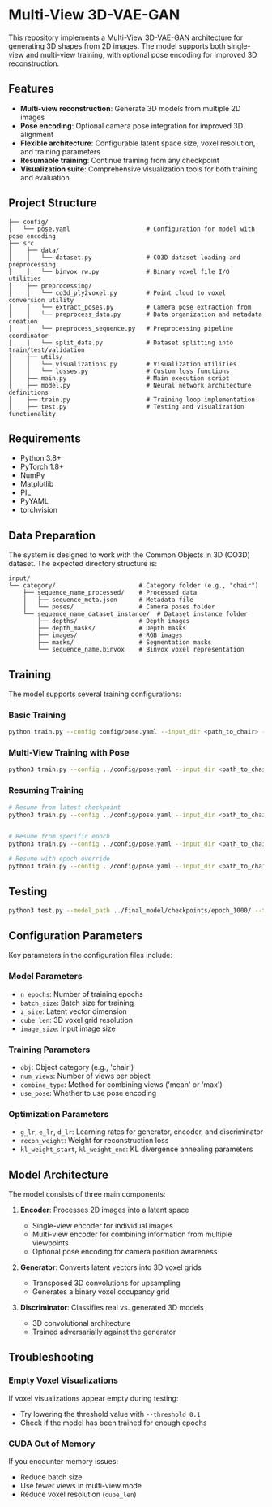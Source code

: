 # Multi-View 3D-VAE-GAN

This repository implements a Multi-View 3D-VAE-GAN architecture for generating 3D shapes from 2D images. The model supports both single-view and multi-view training, with optional pose encoding for improved 3D reconstruction.

## Features

- **Multi-view reconstruction**: Generate 3D models from multiple 2D images
- **Pose encoding**: Optional camera pose integration for improved 3D alignment
- **Flexible architecture**: Configurable latent space size, voxel resolution, and training parameters
- **Resumable training**: Continue training from any checkpoint
- **Visualization suite**: Comprehensive visualization tools for both training and evaluation

## Project Structure

```
├── config/
│   └── pose.yaml                     # Configuration for model with pose encoding
├── src
│    ├── data/
│    │   └── dataset.py               # CO3D dataset loading and preprocessing
│    │   └── binvox_rw.py             # Binary voxel file I/O utilities
│    ├── preprocessing/   
│    │   └── co3d_ply2voxel.py        # Point cloud to voxel conversion utility
│    │   └── extract_poses.py         # Camera pose extraction from 
│    │   └── preprocess_data.py       # Data organization and metadata creation
│    │   └── preprocess_sequence.py   # Preprocessing pipeline coordinator
│    │   └── split_data.py            # Dataset splitting into train/test/validation
│    ├── utils/
│    │   └── visualizations.py        # Visualization utilities
│    │   └── losses.py                # Custom loss functions
│    ├── main.py                      # Main execution script
│    ├── model.py                     # Neural network architecture definitions
│    ├── train.py                     # Training loop implementation
│    ├── test.py                      # Testing and visualization functionality
```

## Requirements

- Python 3.8+
- PyTorch 1.8+
- NumPy
- Matplotlib
- PIL
- PyYAML
- torchvision

## Data Preparation

The system is designed to work with the Common Objects in 3D (CO3D) dataset. The expected directory structure is:

```
input/
└── category/                       # Category folder (e.g., "chair")
    ├── sequence_name_processed/    # Processed data
    │   ├── sequence_meta.json      # Metadata file
    │   └── poses/                  # Camera poses folder
    └── sequence_name_dataset_instance/  # Dataset instance folder
        ├── depths/                 # Depth images
        ├── depth_masks/            # Depth masks
        ├── images/                 # RGB images
        ├── masks/                  # Segmentation masks
        └── sequence_name.binvox    # Binvox voxel representation
```

## Training

The model supports several training configurations:

### Basic Training

```bash
python train.py --config config/pose.yaml --input_dir <path_to_chair> --output_dir models/experiments
```

### Multi-View Training with Pose

```bash
python3 train.py --config ../config/pose.yaml --input_dir <path_to_chair> --output_dir <path_to_output> --batch_size 8 --num_views 4 --combine_type mean --use_pose True --n_epochs 500

```

### Resuming Training

```bash
# Resume from latest checkpoint
python3 train.py --config ../config/pose.yaml --input_dir <path_to_chair> --output_dir <path_to_output>


# Resume from specific epoch
python3 train.py --config ../config/pose.yaml --input_dir <path_to_chair> --output_dir <path_to_output> --resume models/experiments/checkpoints/epoch_200

# Resume with epoch override
python3 train.py --config ../config/pose.yaml --input_dir <path_to_chair> --output_dir <path_to_output> --resume models/experiments/checkpoints/latest --start_epoch 300
```

## Testing

```bash
python3 test.py --model_path ../final_model/checkpoints/epoch_1000/ --test_dir ../test/chair/ --output_dir <path_to_output> --num_views 4 --use_pose --threshold 0.4

```

## Configuration Parameters

Key parameters in the configuration files include:

### Model Parameters
- `n_epochs`: Number of training epochs
- `batch_size`: Batch size for training
- `z_size`: Latent vector dimension
- `cube_len`: 3D voxel grid resolution
- `image_size`: Input image size

### Training Parameters
- `obj`: Object category (e.g., 'chair')
- `num_views`: Number of views per object
- `combine_type`: Method for combining views ('mean' or 'max')
- `use_pose`: Whether to use pose encoding

### Optimization Parameters
- `g_lr`, `e_lr`, `d_lr`: Learning rates for generator, encoder, and discriminator
- `recon_weight`: Weight for reconstruction loss
- `kl_weight_start`, `kl_weight_end`: KL divergence annealing parameters

## Model Architecture

The model consists of three main components:

1. **Encoder**: Processes 2D images into a latent space
   - Single-view encoder for individual images
   - Multi-view encoder for combining information from multiple viewpoints
   - Optional pose encoding for camera position awareness

2. **Generator**: Converts latent vectors into 3D voxel grids
   - Transposed 3D convolutions for upsampling
   - Generates a binary voxel occupancy grid

3. **Discriminator**: Classifies real vs. generated 3D models
   - 3D convolutional architecture
   - Trained adversarially against the generator

## Troubleshooting

### Empty Voxel Visualizations
If voxel visualizations appear empty during testing:
- Try lowering the threshold value with `--threshold 0.1`
- Check if the model has been trained for enough epochs

### CUDA Out of Memory
If you encounter memory issues:
- Reduce batch size
- Use fewer views in multi-view mode
- Reduce voxel resolution (`cube_len`)
